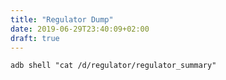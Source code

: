 ```yaml
---
title: "Regulator Dump"
date: 2019-06-29T23:40:09+02:00
draft: true
---
```


```
adb shell "cat /d/regulator/regulator_summary"
```
